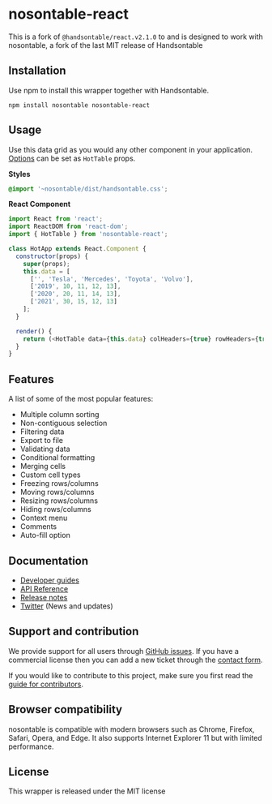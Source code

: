 # nosontable-react

This is a fork of `@handsontable/react.v2.1.0` to and is designed to work with nosontable, a fork of the last MIT release of Handsontable

## Installation

Use npm to install this wrapper together with Handsontable.

```
npm install nosontable nosontable-react
```

## Usage

Use this data grid as you would any other component in your application. [Options](//handsontable.com/docs/Options.html) can be set as `HotTable` props.

**Styles**

```css
@import '~nosontable/dist/handsontable.css';
```

**React Component**

```js
import React from 'react';
import ReactDOM from 'react-dom';
import { HotTable } from 'nosontable-react';

class HotApp extends React.Component {
  constructor(props) {
    super(props);
    this.data = [
      ['', 'Tesla', 'Mercedes', 'Toyota', 'Volvo'],
      ['2019', 10, 11, 12, 13],
      ['2020', 20, 11, 14, 13],
      ['2021', 30, 15, 12, 13]
    ];
  }

  render() {
    return (<HotTable data={this.data} colHeaders={true} rowHeaders={true} width="600" height="300" />);
  }
}
```

## Features

A list of some of the most popular features:

- Multiple column sorting
- Non-contiguous selection
- Filtering data
- Export to file
- Validating data
- Conditional formatting
- Merging cells
- Custom cell types
- Freezing rows/columns
- Moving rows/columns
- Resizing rows/columns
- Hiding rows/columns
- Context menu
- Comments
- Auto-fill option

## Documentation

- [Developer guides](//handsontable.com/docs/react)
- [API Reference](//handsontable.com/docs/Core.html)
- [Release notes](//handsontable.com/docs/tutorial-release-notes.html)
- [Twitter](//twitter.com/handsontable) (News and updates)

## Support and contribution

We provide support for all users through [GitHub issues](//github.com/swsvindland/nosontable-react). If you have a commercial license then you can add a new ticket through the [contact form](//handsontable.com/contact?category=technical_support).

If you would like to contribute to this project, make sure you first read the [guide for contributors](//github.com/swsvindland/nosontable-react/blob/master/CONTRIBUTING.md).

## Browser compatibility

nosontable is compatible with modern browsers such as Chrome, Firefox, Safari, Opera, and Edge. It also supports Internet Explorer 11 but with limited performance.

## License

This wrapper is released under the MIT license
